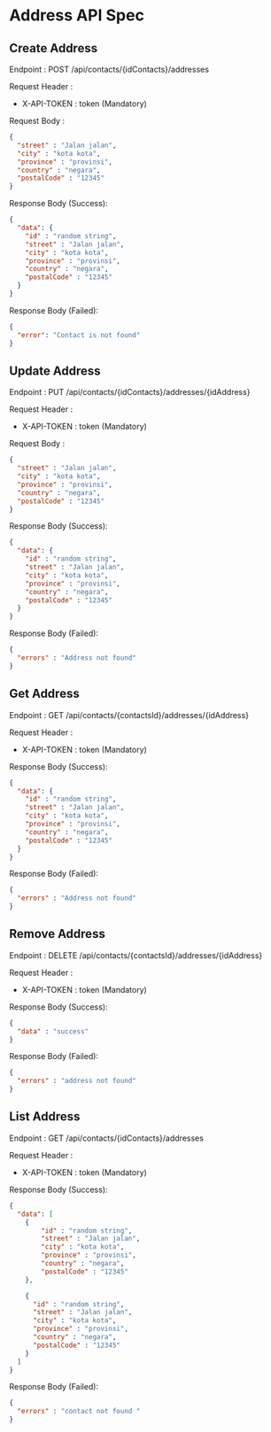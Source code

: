 # Address API Spec

## Create Address

Endpoint : POST /api/contacts/{idContacts}/addresses

Request Header :

- X-API-TOKEN : token (Mandatory)

Request Body :

```json
{
  "street" : "Jalan jalan",
  "city" : "kota kota",
  "province" : "provinsi",
  "country" : "negara",
  "postalCode" : "12345"
}
```

Response Body (Success):

```json
{
  "data": {
    "id" : "random string",
    "street" : "Jalan jalan",
    "city" : "kota kota",
    "province" : "provinsi",
    "country" : "negara",
    "postalCode" : "12345"
  }
}
```

Response Body (Failed):

```json
{
  "error": "Contact is not found"
}
```

## Update Address

Endpoint : PUT /api/contacts/{idContacts}/addresses/{idAddress}

Request Header :

- X-API-TOKEN : token (Mandatory)

Request Body :

```json
{
  "street" : "Jalan jalan",
  "city" : "kota kota",
  "province" : "provinsi",
  "country" : "negara",
  "postalCode" : "12345"
}
```

Response Body (Success):

```json
{
  "data": {
    "id" : "random string",
    "street" : "Jalan jalan",
    "city" : "kota kota",
    "province" : "provinsi",
    "country" : "negara",
    "postalCode" : "12345"
  }
}
```

Response Body (Failed):
```json
{
  "errors" : "Address not found"
}
```

## Get Address

Endpoint : GET /api/contacts/{contactsId}/addresses/{idAddress}

Request Header :

- X-API-TOKEN : token (Mandatory)


Response Body (Success):

```json
{
  "data": {
    "id" : "random string",
    "street" : "Jalan jalan",
    "city" : "kota kota",
    "province" : "provinsi",
    "country" : "negara",
    "postalCode" : "12345"
  }
}
```

Response Body (Failed):

```json
{
  "errors" : "Address not found"
}
```

## Remove Address

Endpoint : DELETE /api/contacts/{contactsId}/addresses/{idAddress}

Request Header :

- X-API-TOKEN : token (Mandatory)

Response Body (Success):
```json
{
  "data" : "success"
}
```

Response Body (Failed):
```json
{
  "errors" : "address not found"
}
```

## List Address

Endpoint : GET /api/contacts/{idContacts}/addresses

Request Header :

- X-API-TOKEN : token (Mandatory)


Response Body (Success):
```json
{
  "data": [
    {
        "id" : "random string",
        "street" : "Jalan jalan",
        "city" : "kota kota",
        "province" : "provinsi",
        "country" : "negara",
        "postalCode" : "12345"
    },

    {
      "id" : "random string",
      "street" : "Jalan jalan",
      "city" : "kota kota",
      "province" : "provinsi",
      "country" : "negara",
      "postalCode" : "12345"
    }
  ]
}
```

Response Body (Failed):
```json
{
  "errors" : "contact not found "
}
```